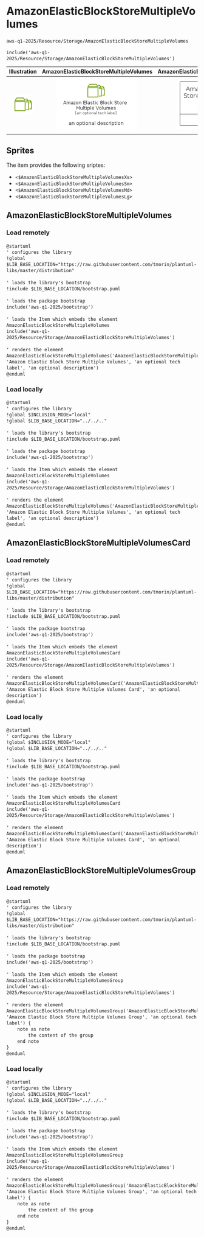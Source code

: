 # AmazonElasticBlockStoreMultipleVolumes


```text
aws-q1-2025/Resource/Storage/AmazonElasticBlockStoreMultipleVolumes
```

```text
include('aws-q1-2025/Resource/Storage/AmazonElasticBlockStoreMultipleVolumes')
```



| Illustration | AmazonElasticBlockStoreMultipleVolumes | AmazonElasticBlockStoreMultipleVolumesCard | AmazonElasticBlockStoreMultipleVolumesGroup |
| :---: | :---: | :---: | :---: |
| ![illustration for Illustration](../../../aws-q1-2025/Resource/Storage/AmazonElasticBlockStoreMultipleVolumes.png) | ![illustration for AmazonElasticBlockStoreMultipleVolumes](../../../aws-q1-2025/Resource/Storage/AmazonElasticBlockStoreMultipleVolumes.Local.png) | ![illustration for AmazonElasticBlockStoreMultipleVolumesCard](../../../aws-q1-2025/Resource/Storage/AmazonElasticBlockStoreMultipleVolumesCard.Local.png) | ![illustration for AmazonElasticBlockStoreMultipleVolumesGroup](../../../aws-q1-2025/Resource/Storage/AmazonElasticBlockStoreMultipleVolumesGroup.Local.png) |



## Sprites
The item provides the following sriptes:

- `<$AmazonElasticBlockStoreMultipleVolumesXs>`
- `<$AmazonElasticBlockStoreMultipleVolumesSm>`
- `<$AmazonElasticBlockStoreMultipleVolumesMd>`
- `<$AmazonElasticBlockStoreMultipleVolumesLg>`





## AmazonElasticBlockStoreMultipleVolumes

### Load remotely
```plantuml
@startuml
' configures the library
!global $LIB_BASE_LOCATION="https://raw.githubusercontent.com/tmorin/plantuml-libs/master/distribution"

' loads the library's bootstrap
!include $LIB_BASE_LOCATION/bootstrap.puml

' loads the package bootstrap
include('aws-q1-2025/bootstrap')

' loads the Item which embeds the element AmazonElasticBlockStoreMultipleVolumes
include('aws-q1-2025/Resource/Storage/AmazonElasticBlockStoreMultipleVolumes')

' renders the element
AmazonElasticBlockStoreMultipleVolumes('AmazonElasticBlockStoreMultipleVolumes', 'Amazon Elastic Block Store Multiple Volumes', 'an optional tech label', 'an optional description')
@enduml
```

### Load locally
```plantuml
@startuml
' configures the library
!global $INCLUSION_MODE="local"
!global $LIB_BASE_LOCATION="../../.."

' loads the library's bootstrap
!include $LIB_BASE_LOCATION/bootstrap.puml

' loads the package bootstrap
include('aws-q1-2025/bootstrap')

' loads the Item which embeds the element AmazonElasticBlockStoreMultipleVolumes
include('aws-q1-2025/Resource/Storage/AmazonElasticBlockStoreMultipleVolumes')

' renders the element
AmazonElasticBlockStoreMultipleVolumes('AmazonElasticBlockStoreMultipleVolumes', 'Amazon Elastic Block Store Multiple Volumes', 'an optional tech label', 'an optional description')
@enduml
```

## AmazonElasticBlockStoreMultipleVolumesCard

### Load remotely
```plantuml
@startuml
' configures the library
!global $LIB_BASE_LOCATION="https://raw.githubusercontent.com/tmorin/plantuml-libs/master/distribution"

' loads the library's bootstrap
!include $LIB_BASE_LOCATION/bootstrap.puml

' loads the package bootstrap
include('aws-q1-2025/bootstrap')

' loads the Item which embeds the element AmazonElasticBlockStoreMultipleVolumesCard
include('aws-q1-2025/Resource/Storage/AmazonElasticBlockStoreMultipleVolumes')

' renders the element
AmazonElasticBlockStoreMultipleVolumesCard('AmazonElasticBlockStoreMultipleVolumesCard', 'Amazon Elastic Block Store Multiple Volumes Card', 'an optional description')
@enduml
```

### Load locally
```plantuml
@startuml
' configures the library
!global $INCLUSION_MODE="local"
!global $LIB_BASE_LOCATION="../../.."

' loads the library's bootstrap
!include $LIB_BASE_LOCATION/bootstrap.puml

' loads the package bootstrap
include('aws-q1-2025/bootstrap')

' loads the Item which embeds the element AmazonElasticBlockStoreMultipleVolumesCard
include('aws-q1-2025/Resource/Storage/AmazonElasticBlockStoreMultipleVolumes')

' renders the element
AmazonElasticBlockStoreMultipleVolumesCard('AmazonElasticBlockStoreMultipleVolumesCard', 'Amazon Elastic Block Store Multiple Volumes Card', 'an optional description')
@enduml
```

## AmazonElasticBlockStoreMultipleVolumesGroup

### Load remotely
```plantuml
@startuml
' configures the library
!global $LIB_BASE_LOCATION="https://raw.githubusercontent.com/tmorin/plantuml-libs/master/distribution"

' loads the library's bootstrap
!include $LIB_BASE_LOCATION/bootstrap.puml

' loads the package bootstrap
include('aws-q1-2025/bootstrap')

' loads the Item which embeds the element AmazonElasticBlockStoreMultipleVolumesGroup
include('aws-q1-2025/Resource/Storage/AmazonElasticBlockStoreMultipleVolumes')

' renders the element
AmazonElasticBlockStoreMultipleVolumesGroup('AmazonElasticBlockStoreMultipleVolumesGroup', 'Amazon Elastic Block Store Multiple Volumes Group', 'an optional tech label') {
    note as note
        the content of the group
    end note
}
@enduml
```

### Load locally
```plantuml
@startuml
' configures the library
!global $INCLUSION_MODE="local"
!global $LIB_BASE_LOCATION="../../.."

' loads the library's bootstrap
!include $LIB_BASE_LOCATION/bootstrap.puml

' loads the package bootstrap
include('aws-q1-2025/bootstrap')

' loads the Item which embeds the element AmazonElasticBlockStoreMultipleVolumesGroup
include('aws-q1-2025/Resource/Storage/AmazonElasticBlockStoreMultipleVolumes')

' renders the element
AmazonElasticBlockStoreMultipleVolumesGroup('AmazonElasticBlockStoreMultipleVolumesGroup', 'Amazon Elastic Block Store Multiple Volumes Group', 'an optional tech label') {
    note as note
        the content of the group
    end note
}
@enduml
```

